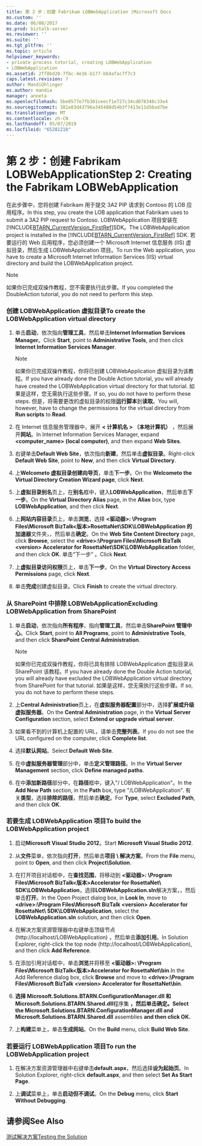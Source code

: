 ```yaml
---
title: 第 2 步：创建 Fabrikam LOBWebApplication |Microsoft Docs
ms.custom: ''
ms.date: 06/08/2017
ms.prod: biztalk-server
ms.reviewer: ''
ms.suite: ''
ms.tgt_pltfrm: ''
ms.topic: article
helpviewer_keywords:
- private process tutorial, creating LOBWebApplication
- LOBWebApplication
ms.assetid: 2ff8bd20-7fbc-4e16-b177-bb4afac7f7c3
caps.latest.revision: 7
author: MandiOhlinger
ms.author: mandia
manager: anneta
ms.openlocfilehash: 5be0577e7fb301ceecf1e727c34cd078348c33e4
ms.sourcegitcommit: 381e83d43796a345488d54b3f7413e11d56ad7be
ms.translationtype: MT
ms.contentlocale: zh-CN
ms.lasthandoff: 05/07/2019
ms.locfileid: "65281218"
---
```

# <a name="step-2-creating-the-fabrikam-lobwebapplication"></a><span data-ttu-id="51bb7-102">第 2 步：创建 Fabrikam LOBWebApplication</span><span class="sxs-lookup"><span data-stu-id="51bb7-102">Step 2: Creating the Fabrikam LOBWebApplication</span></span>
<span data-ttu-id="51bb7-103">在此步骤中，您将创建 Fabrikam 用于提交 3A2 PIP 请求到 Contoso 的 LOB 应用程序。</span><span class="sxs-lookup"><span data-stu-id="51bb7-103">In this step, you create the LOB application that Fabrikam uses to submit a 3A2 PIP request to Contoso.</span></span> <span data-ttu-id="51bb7-104">LOBWebApplication 项目安装在[!INCLUDE[BTARN_CurrentVersion_FirstRef](../../includes/btarn-currentversion-firstref-md.md)]SDK。</span><span class="sxs-lookup"><span data-stu-id="51bb7-104">The LOBWebApplication project is installed in the [!INCLUDE[BTARN_CurrentVersion_FirstRef](../../includes/btarn-currentversion-firstref-md.md)] SDK.</span></span> <span data-ttu-id="51bb7-105">若要运行的 Web 应用程序，您必须创建一个 Microsoft Internet 信息服务 (IIS) 虚拟目录，然后生成 LOBWebApplication 项目。</span><span class="sxs-lookup"><span data-stu-id="51bb7-105">To run the Web application, you have to create a Microsoft Internet Information Services (IIS) virtual directory and build the LOBWebApplication project.</span></span>  
  
> [!NOTE]
>  <span data-ttu-id="51bb7-106">如果你已完成双操作教程，您不需要执行此步骤。</span><span class="sxs-lookup"><span data-stu-id="51bb7-106">If you completed the DoubleAction tutorial, you do not need to perform this step.</span></span>  
  
### <a name="to-create-the-lobwebapplication-virtual-directory"></a><span data-ttu-id="51bb7-107">创建 LOBWebApplication 虚拟目录</span><span class="sxs-lookup"><span data-stu-id="51bb7-107">To create the LOBWebApplication virtual directory</span></span>  
  
1.  <span data-ttu-id="51bb7-108">单击**启动**，依次指向**管理工具**，然后单击**Internet Information Services Manager**。</span><span class="sxs-lookup"><span data-stu-id="51bb7-108">Click **Start**, point to **Administrative Tools**, and then click **Internet Information Services Manager**.</span></span>  
  
    > [!NOTE]
    >  <span data-ttu-id="51bb7-109">如果你已完成双操作教程，你将已创建 LOBWebApplication 虚拟目录为该教程。</span><span class="sxs-lookup"><span data-stu-id="51bb7-109">If you have already done the Double Action tutorial, you will already have created the LOBWebApplication virtual directory for that tutorial.</span></span> <span data-ttu-id="51bb7-110">如果是这样，您无需执行这些步骤。</span><span class="sxs-lookup"><span data-stu-id="51bb7-110">If so, you do not have to perform these steps.</span></span> <span data-ttu-id="51bb7-111">但是，将需要更改的虚拟目录的权限**运行脚本**到**读取**。</span><span class="sxs-lookup"><span data-stu-id="51bb7-111">You will, however, have to change the permissions for the virtual directory from **Run scripts** to **Read**.</span></span>  
  
2.  <span data-ttu-id="51bb7-112">在 Internet 信息服务管理器中，展开 **< 计算机名 > （本地计算机）** ，然后展开**网站**。</span><span class="sxs-lookup"><span data-stu-id="51bb7-112">In Internet Information Services Manager, expand **<computer_name> (local computer)**, and then expand **Web Sites**.</span></span>  
  
3.  <span data-ttu-id="51bb7-113">右键单击**Default Web Site**，依次指向**新建**，然后单击**虚拟目录**。</span><span class="sxs-lookup"><span data-stu-id="51bb7-113">Right-click **Default Web Site**, point to **New**, and then click **Virtual Directory**.</span></span>  
  
4.  <span data-ttu-id="51bb7-114">上**Welcometo 虚拟目录创建向导页**，单击**下一步**。</span><span class="sxs-lookup"><span data-stu-id="51bb7-114">On the **Welcometo the Virtual Directory Creation Wizard page**, click **Next**.</span></span>  
  
5.  <span data-ttu-id="51bb7-115">上**虚拟目录别名**页上，在**别名**框中，键入**LOBWebApplication**，然后单击**下一步**。</span><span class="sxs-lookup"><span data-stu-id="51bb7-115">On the **Virtual Directory Alias** page, in the **Alias** box, type **LOBWebApplication**, and then click **Next**.</span></span>  
  
6.  <span data-ttu-id="51bb7-116">上**网站内容目录**页上，单击**浏览**，选择 **\<驱动器\>: \Program Files\Microsoft BizTalk\<版本\>RosettaNet\SDK\LOBWebApplication 的加速器**文件夹，，然后单击**确定**。</span><span class="sxs-lookup"><span data-stu-id="51bb7-116">On the **Web Site Content Directory** page, click **Browse**, select the **\<drive\>:\Program Files\Microsoft BizTalk \<version\> Accelerator for RosettaNet\SDK\LOBWebApplication** folder, and then click **OK**.</span></span> <span data-ttu-id="51bb7-117">单击“下一步”  。</span><span class="sxs-lookup"><span data-stu-id="51bb7-117">Click **Next**.</span></span>  
  
7.  <span data-ttu-id="51bb7-118">上**虚拟目录访问权限**页上，单击**下一步**。</span><span class="sxs-lookup"><span data-stu-id="51bb7-118">On the **Virtual Directory Access Permissions** page, click **Next**.</span></span>  
  
8.  <span data-ttu-id="51bb7-119">单击**完成**创建虚拟目录。</span><span class="sxs-lookup"><span data-stu-id="51bb7-119">Click **Finish** to create the virtual directory.</span></span>  
  
### <a name="excluding-lobwebapplication-from-sharepoint"></a><span data-ttu-id="51bb7-120">从 SharePoint 中排除 LOBWebApplication</span><span class="sxs-lookup"><span data-stu-id="51bb7-120">Excluding LOBWebApplication from SharePoint</span></span>  
  
1.  <span data-ttu-id="51bb7-121">单击**启动**，依次指向**所有程序**，指向**管理工具**，然后单击**SharePoint 管理中心**。</span><span class="sxs-lookup"><span data-stu-id="51bb7-121">Click **Start**, point to **All Programs**, point to **Administrative Tools**, and then click **SharePoint Central Administration**.</span></span>  
  
    > [!NOTE]
    >  <span data-ttu-id="51bb7-122">如果你已完成双操作教程，你将已具有排除 LOBWebApplication 虚拟目录从 SharePoint 该教程。</span><span class="sxs-lookup"><span data-stu-id="51bb7-122">If you have already done the Double Action tutorial, you will already have excluded the LOBWebApplication virtual directory from SharePoint for that tutorial.</span></span> <span data-ttu-id="51bb7-123">如果是这样，您无需执行这些步骤。</span><span class="sxs-lookup"><span data-stu-id="51bb7-123">If so, you do not have to perform these steps.</span></span>  
  
2.  <span data-ttu-id="51bb7-124">上**Central Administration**页上，在**虚拟服务器配置**部分中，选择**扩展或升级虚拟服务器**。</span><span class="sxs-lookup"><span data-stu-id="51bb7-124">On the **Central Administration** page, in the **Virtual Server Configuration** section, select **Extend or upgrade virtual server**.</span></span>  
  
3.  <span data-ttu-id="51bb7-125">如果看不到的计算机上配置的 URL，请单击**完整列表**。</span><span class="sxs-lookup"><span data-stu-id="51bb7-125">If you do not see the URL configured on the computer, click **Complete list**.</span></span>  
  
4.  <span data-ttu-id="51bb7-126">选择**默认网站**。</span><span class="sxs-lookup"><span data-stu-id="51bb7-126">Select **Default Web Site**.</span></span>  
  
5.  <span data-ttu-id="51bb7-127">在中**虚拟服务器管理**部分中，单击**定义管理路径**。</span><span class="sxs-lookup"><span data-stu-id="51bb7-127">In the **Virtual Server Management** section, click **Define managed paths**.</span></span>  
  
6.  <span data-ttu-id="51bb7-128">在中**添加新路径**部分中，在**路径**框中，键入"/ LOBWebApplication"。</span><span class="sxs-lookup"><span data-stu-id="51bb7-128">In the **Add New Path** section, in the **Path** box, type "/LOBWebApplication".</span></span> <span data-ttu-id="51bb7-129">有关**类型**，选择**排除的路径**，然后单击**确定**。</span><span class="sxs-lookup"><span data-stu-id="51bb7-129">For **Type**, select **Excluded Path**, and then click **OK**.</span></span>  
  
### <a name="to-build-the-lobwebapplication-project"></a><span data-ttu-id="51bb7-130">若要生成 LOBWebApplication 项目</span><span class="sxs-lookup"><span data-stu-id="51bb7-130">To build the LOBWebApplication project</span></span>  
  
1.  <span data-ttu-id="51bb7-131">启动**Microsoft Visual Studio 2012**。</span><span class="sxs-lookup"><span data-stu-id="51bb7-131">Start **Microsoft Visual Studio 2012**.</span></span>  
  
2.  <span data-ttu-id="51bb7-132">从**文件**菜单，依次指向**打开**，然后单击**项目 \ 解决方案**。</span><span class="sxs-lookup"><span data-stu-id="51bb7-132">From the **File** menu, point to **Open**, and then click **Project\Solution**.</span></span>  
  
3.  <span data-ttu-id="51bb7-133">在打开项目对话框中，在**查找范围**，将移动到 **\<驱动器\>: \Program Files\Microsoft BizTalk\<版本\>Accelerator for RosettaNet\ SDK\LOBWebApplication**，选择**LOBWebApplication.sln**解决方案，，然后单击**打开**。</span><span class="sxs-lookup"><span data-stu-id="51bb7-133">In the Open Project dialog box, in **Look In**, move to **\<drive\>:\Program Files\Microsoft BizTalk \<version\> Accelerator for RosettaNet\ SDK\LOBWebApplication**, select the **LOBWebApplication.sln** solution, and then click **Open**.</span></span>  
  
4.  <span data-ttu-id="51bb7-134">在解决方案资源管理器中右键单击顶级节点 (http://localhost/LOBWebApplication) ，然后单击**添加引用**。</span><span class="sxs-lookup"><span data-stu-id="51bb7-134">In Solution Explorer, right-click the top node (http://localhost/LOBWebApplication), and then click **Add Reference**.</span></span>  
  
5.  <span data-ttu-id="51bb7-135">在添加引用对话框中，单击**浏览**并将移至 **\<驱动器\>: \Program Files\Microsoft BizTalk\<版本\>Accelerator for RosettaNet\bin**.</span><span class="sxs-lookup"><span data-stu-id="51bb7-135">In the Add Reference dialog box, click **Browse** and move to **\<drive\>:\Program Files\Microsoft  BizTalk \<version\> Accelerator for RosettaNet\bin**.</span></span>  
  
6.  <span data-ttu-id="51bb7-136">**选择 Microsoft.Solutions.BTARN.ConfigurationManager.dll 和 Microsoft.Solutions.BTARN.Shared.dll**程序集 **，然后单击确定。**</span><span class="sxs-lookup"><span data-stu-id="51bb7-136">**Select the Microsoft.Solutions.BTARN.ConfigurationManager.dll and Microsoft.Solutions.BTARN.Shared.dll** assemblies **and then click OK.**</span></span>  
  
7.  <span data-ttu-id="51bb7-137">上**构建**菜单上，单击**生成网站**。</span><span class="sxs-lookup"><span data-stu-id="51bb7-137">On the **Build** menu, click **Build Web Site**.</span></span>  
  
### <a name="to-run-the-lobwebapplication-project"></a><span data-ttu-id="51bb7-138">若要运行 LOBWebApplication 项目</span><span class="sxs-lookup"><span data-stu-id="51bb7-138">To run the LOBWebApplication project</span></span>  
  
1.  <span data-ttu-id="51bb7-139">在解决方案资源管理器中右键单击**default.aspx**，然后选择**设为起始页**。</span><span class="sxs-lookup"><span data-stu-id="51bb7-139">In Solution Explorer, right-click **default.aspx**, and then select **Set As Start Page**.</span></span>  
  
2.  <span data-ttu-id="51bb7-140">上**调试**菜单上，单击**启动但不调试**。</span><span class="sxs-lookup"><span data-stu-id="51bb7-140">On the **Debug** menu, click **Start Without Debugging**.</span></span>  
  
## <a name="see-also"></a><span data-ttu-id="51bb7-141">请参阅</span><span class="sxs-lookup"><span data-stu-id="51bb7-141">See Also</span></span>  
 [<span data-ttu-id="51bb7-142">测试解决方案</span><span class="sxs-lookup"><span data-stu-id="51bb7-142">Testing the Solution</span></span>](../../adapters-and-accelerators/accelerator-rosettanet/testing-the-solution.md)